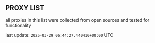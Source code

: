 ## PROXY LIST

all proxies in this list were collected from open sources and tested for functionality

last update: `2025-03-29 06:44:27.440410+00:00` UTC
